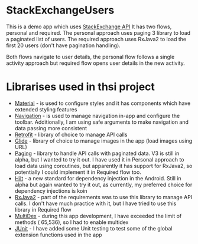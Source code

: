 # StackExchangeUsers

This is a demo app which uses [StackExchange API][0]
It has two flows, personal and required. The personal approach uses paging 3 library to load a paginated list of users. The required approach uses RxJava2 to load the first 20 users (don't have pagination handling).

Both flows navigate to user details, the personal flow follows a single activity approach but required flow opens user details in the new activity.


# Librarises used in thsi project 

- [Material][1] - is used to configure styles and it has components which have extended styling features 
- [Navigation][2] - is used to manage navigation in-app and configure the toolbar. Additionally, I am using safe arguments to make navigation and data passing more consistent 
- [Retrofit][3] - library of choice to manage API calls 
- [Glide][4] - library of choice to manage images in the app (load images using URL) 
- [Paging][5] - library to handle API calls with paginated data. V3 is still in alpha, but I wanted to try it out. I have used it in Personal approach to load data using coroutines, but apparently it has support for RxJava2, so potentially I could implement it in Required flow too. 
- [Hilt][6] - a new standard for dependency injection in the Android. Still in alpha but again wanted to try it out, as currently, my preferred choice for dependency injections is koin 
- [RxJava2][7] - part of the requirements was to use this library to manage API calls. I don't have much practice with it, but I have tried to use this library in Required flow 
- [MultiDex][8] - during this app development, I have exceeded the limit of methods ( 65,536), so I had to enable multidex
- [JUnit][9] - I have added some Unit testing to test some of the global extension functions used in the app 


[0]: https://api.stackexchange.com/docs
[1]: https://material.io/develop/android/components/
[2]: https://developer.android.com/guide/navigation
[3]: https://square.github.io/retrofit/
[4]: https://bumptech.github.io/glide/
[5]: https://developer.android.com/topic/libraries/architecture/paging/v3-overview
[6]: https://developer.android.com/training/dependency-injection/hilt-android
[7]: https://github.com/ReactiveX/RxJava  
[8]: https://developer.android.com/studio/build/multidex
[9]: https://developer.android.com/training/testing/unit-testing/local-unit-tests

